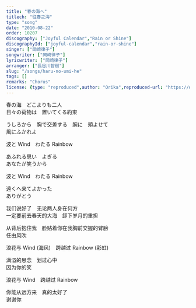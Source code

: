```yaml
---
title: "春の海へ"
titlech: "往春之海"
type: "song"
date: "2010-08-22"
order: 10207
discography: ["Joyful Calendar","Rain or Shine"]
discographyId: ["joyful-calendar","rain-or-shine"]
singer: ["岡崎律子"]
songwriter: ["岡崎律子"]
lyricwriter: ["岡崎律子"]
arranger: ["長谷川智樹"]
slug: "/songs/haru-no-umi-he"
tags: []
remarks: "Chorus"
license: {type: "reproduced",author: "Orika",reproduced-url: "https://orikamushi.netlify.app/",reproduced-website: "織歌蟲網站"}
---
```


春の海　どこよりも二人   
日々の荷物は　置いてくる約束   
  
うしろから　胸で交差する　腕に　頬よせて   
風にふかれよ   
  
波と Wind　わたる Rainbow   
  
あふれる思い　よぎる   
あなたが笑うから   
  
波と Wind　わたる Rainbow   
  
遠くへ来てよかった   
ありがとう  

<!-- 翻译 -->

我们说好了　无论两人身在何方   
一定要前去春天的大海　卸下岁月的重担   
  
从背后抱住我　脸贴着你在我胸前交握的臂膀   
任由风吹   
  
浪花与 Wind (海风)　跨越过 Rainbow (彩虹)   
  
满溢的思念　划过心中   
因为你的笑   
  
浪花与 Wind　跨越过 Rainbow   
  
你能从远方来　真的太好了   
谢谢你
